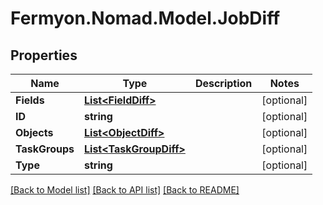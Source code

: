 # Fermyon.Nomad.Model.JobDiff

## Properties

Name | Type | Description | Notes
------------ | ------------- | ------------- | -------------
**Fields** | [**List&lt;FieldDiff&gt;**](FieldDiff.md) |  | [optional] 
**ID** | **string** |  | [optional] 
**Objects** | [**List&lt;ObjectDiff&gt;**](ObjectDiff.md) |  | [optional] 
**TaskGroups** | [**List&lt;TaskGroupDiff&gt;**](TaskGroupDiff.md) |  | [optional] 
**Type** | **string** |  | [optional] 

[[Back to Model list]](../README.md#documentation-for-models) [[Back to API list]](../README.md#documentation-for-api-endpoints) [[Back to README]](../README.md)

